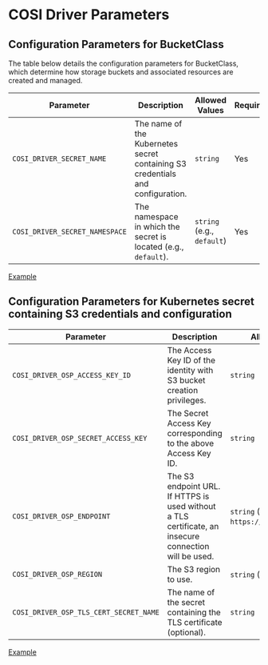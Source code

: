 # COSI Driver Parameters

## Configuration Parameters for BucketClass

The table below details the configuration parameters for BucketClass, which determine how storage buckets and associated resources are created and managed.

| **Parameter**                                      | **Description**                                                                | **Allowed Values**         | **Required** |
|----------------------------------------------------|--------------------------------------------------------------------------------|----------------------------|--------------|
| `COSI_DRIVER_SECRET_NAME`         | The name of the Kubernetes secret containing S3 credentials and configuration. | `string`                   | Yes          |
| `COSI_DRIVER_SECRET_NAMESPACE`    | The namespace in which the secret is located (e.g., `default`).                | `string` (e.g., `default`) | Yes          |

[Example](../cosi-examples/bucketclass.yaml)

## Configuration Parameters for Kubernetes secret containing S3 credentials and configuration

| **Parameter**                 | **Description**                                                                                         | **Allowed Values**                          | **Required** |
|-------------------------------|---------------------------------------------------------------------------------------------------------|---------------------------------------------|--------------|
| `COSI_DRIVER_OSP_ACCESS_KEY_ID`       | The Access Key ID of the identity with S3 bucket creation privileges.                                   | `string`                                    | Yes          |
| `COSI_DRIVER_OSP_SECRET_ACCESS_KEY`   | The Secret Access Key corresponding to the above Access Key ID.                                         | `string`                                    | Yes          |
| `COSI_DRIVER_OSP_ENDPOINT`            | The S3 endpoint URL. If HTTPS is used without a TLS certificate, an insecure connection will be used.   | `string` (e.g., `https://s3.ring.internal`) | Yes          |
| `COSI_DRIVER_OSP_REGION`              | The S3 region to use.                                                                                   | `string` (e.g., `us-east-1`)                | Yes          |
| `COSI_DRIVER_OSP_TLS_CERT_SECRET_NAME`| The name of the secret containing the TLS certificate (optional).                                       | `string`                                    | No           |

[Example](../cosi-examples/s3-secret-for-cosi.yaml)
